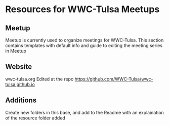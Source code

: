 # Resources for WWC-Tulsa Meetups
## Meetup 
Meetup is currently used to organize meetings for WWC-Tulsa. This section contains templates with default info and guide to editing the meeting series in Meetup
## Website
wwc-tulsa.org
Edited at the repo https://github.com/WWC-Tulsa/wwc-tulsa.github.io
## Additions
Create new folders in this base, and add to the Readme with an explaination of the resource folder added